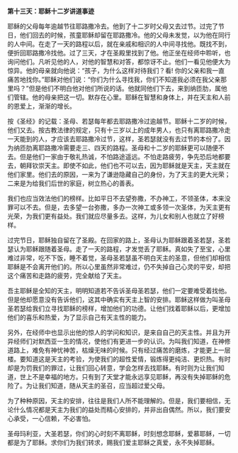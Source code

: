 **第十三天：耶稣十二岁讲道事迹**

耶稣的父母每年逾越节往耶路撒冷去。他到了十二岁时父母又去过节。过完了节日，他们回去的时候，孩童耶稣却留在耶路撒冷。他的父母未发觉，以为他在同行的人中间。在走了一天的路程以后，就在亲戚和相识的人中间寻找他。既找不到，便折回耶路撒冷找他。过了三天，才在圣殿里找到了他。他正坐在经师中聆听，也询问他们。凡听见他的人，对他的智慧和对答，都惊讶不止。他们一看见他便大为惊异。他的母亲就向他说：“孩子，为什么这样对待我们？看! 你的父亲和我一直痛苦地找你。”耶稣对他们说：“你们为什么寻找我，你们不知道我必须在我父亲那里吗？”但是他们不明白他对他们所说的话。他就同他们下去，来到纳匝肋，属他们管辖。他的母亲把这一切。默存在心里。耶稣在智慧和身体上，并在天主和人前的恩爱上，渐渐的增长。

按《圣经》的记载：圣母、若瑟每年都去耶路撒冷过逾越节。耶稣十二岁的时候，他们又去。按古教法律的规定，只有十三岁以上的成年男人，也只有离耶路撒冷走一天能到的人，才应该去耶路撒冷过节，这样，圣若瑟就没有去过节的本份了。因为纳匝肋离耶路撒冷需要走三、四天的路程。圣母和十二岁的耶稣更可以随便不去。但是他们一家由于敬礼热诚，不怕路途遥远。不怕走路疲劳，争先恐后地都要去，朝拜钦崇天主。即使不如此，他们也不可以去，因为耶稣就是天主，天主就在他们家里。他们去的原因，一来为了谦逊隐藏自己的身份，为了天主的更大光荣；二来是为给我们后世的家庭，树立热心的善表。

我们也应当效法他们的榜样。比如平日不去望弥撒，不办神工，不领圣体，本来没罪可以不去。但是，去多望一台弥撒，多办一次神工或多领一次圣体，为天主更有光荣，为我们更有益处。我们就应尽量多去。这样，为儿女和别人也就立了好榜样。

过完节日，耶稣独自留在了圣殿。在回家的路上，圣母认为耶稣跟着圣若瑟，圣若瑟认为耶稣跟随着圣母。走了一天的路程，才发觉丢了耶稣。真如失了至宝，心里难过非常，吃不下饭，睡不着觉，圣母圣若瑟虽不明白天主的圣意，但他们却相信耶稣是不会离开他们的。所以心里虽然非常难过，仍不失掉自己心灵的平安，却把这个痛苦和走路的疲劳，完全献给了天主。

吾主耶稣是全知的天主，明明知道若不告诉圣母圣若瑟，他们一定要难受着找他。但是他却愿意没有告诉他们，这其中确实有天主上智的安排。耶稣这样做为叫圣母圣若瑟给我们立寻找耶稣的榜样，增加他们的功德。让他们找着耶稣以后，更增加他们的喜乐和热爱，为了显示自己有天主性的能力。

另外，在经师中也显示出他的惊人的学问和知识，是来自自己的天主性。并且为开异经师们对默西亚一生的情况，使他们有更进一步的认识。为叫我们知道，在神修道路上，难免有神忧神苦，枯燥无味的时候。只有经过痛苦的磨炼，才能更上一层楼。要知道这是天主的考验，为使我们的超性爱情，锻炼得更纯洁、更炽热。有时却是为罚我们的罪过，让我们回心转意，学会怎样去找耶稣。有时则为让我们知道，世上不是幸福的地方。只有到了天堂才能永远享见耶稣，再没有失掉耶稣的危险了。为让我们知道，随从天主的圣召，应当超过爱父母。

为了种种原因，天主的安排，往往是我们人所不能理解的。但是，我们要相信，无论什么情况都是天主为我们的益处而精心安排的，并非出自偶然。所以，我们要安心承受，一心信赖，不必害怕。

圣母玛利亚，大圣若瑟，你们的心时刻不离耶稣，时刻想念耶稣，爱慕耶稣，一切都是为了耶稣。求你们为我们转求，赐我们爱主耶稣之真爱，永不失掉耶稣。